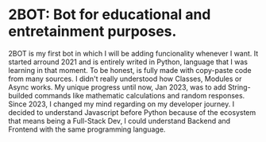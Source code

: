 # 2BOT: Bot for educational and entretainment purposes.
2BOT is my first bot in which I will be adding funcionality whenever I want.
It started arround 2021 and is entirely writed in Python, language that I was learning in that moment. To be honest, is fully made with copy-paste code from many sources. I didn't really understood how Classes, Modules or Async works. My unique progress until now, Jan 2023, was to add String-builded commands like mathematic calculations and random responses. 
Since 2023, I changed my mind regarding on my developer journey. I decided to understand Javascript before Python because of the ecosystem that means being a Full-Stack Dev, I could understand Backend and Frontend with the same programming language. 